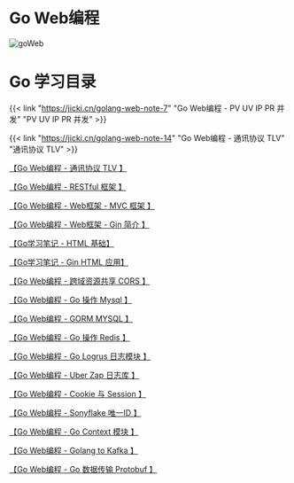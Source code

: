 # Go Web编程


![goWeb][1]


# Go 学习目录

{{< link "https://jicki.cn/golang-web-note-7" "Go Web编程 - PV UV IP PR 并发" "PV UV IP PR 并发" >}}

{{< link "https://jicki.cn/golang-web-note-14" "Go Web编程 - 通讯协议 TLV" "通讯协议 TLV" >}}

[ 【Go Web编程 - 通讯协议 TLV 】](https://jicki.cn/golang-web-note-14 "通讯协议 TLV")

[ 【Go Web编程 - RESTful 框架 】](https://jicki.cn/golang-web-note-0 "Go RESTful框架")

[ 【Go Web编程 - Web框架 - MVC 框架 】](https://jicki.cn/golang-web-note-1 "Go Web框架- MVC框架")

[ 【Go Web编程 - Web框架 - Gin 简介 】](https://jicki.cn/golang-web-note-2 "Go Web框架- Gin")

[ 【Go学习笔记 - HTML 基础】](https://jicki.cn/golang-study-note-8 "Go HTML 基础")

[ 【Go学习笔记 - Gin HTML 应用】](https://jicki.cn/golang-web-note-13 "Gin HTML 应用")

[ 【Go Web编程 - 跨域资源共享 CORS 】](https://jicki.cn/golang-web-note-3 "CORS 跨域解决")

[ 【Go Web编程 - Go 操作 Mysql 】](https://jicki.cn/golang-web-note-4 "Golang 操作 Mysql")

[ 【Go Web编程 - GORM MYSQL 】](https://jicki.cn/golang-web-note-5 "Go GORM MYSQL")

[ 【Go Web编程 - Go 操作 Redis 】](https://jicki.cn/golang-web-note-6 "Go 操作 Redis")

[ 【Go Web编程 - Go Logrus 日志模块 】](https://jicki.cn/golang-web-note-8 "Go Logrus 日志模块")

[ 【Go Web编程 - Uber Zap 日志库 】](https://jicki.cn/golang-web-zap-logs "Uber Zap 日志库")

[ 【Go Web编程 - Cookie 与 Session 】](https://jicki.cn/golang-web-note-9 "Cookie 与 Session")

[ 【Go Web编程 - Sonyflake 唯一ID 】](https://jicki.cn/golang-web-note-10 "Sonyflake 唯一ID")

[ 【Go Web编程 - Go Context 模块 】](https://jicki.cn/golang-web-note-11 "Go Context 模块")

[ 【Go Web编程 - Golang to Kafka 】](https://jicki.cn/golang-web-note-12 "Golang to Kafka")

[ 【Go Web编程 - Go 数据传输 Protobuf 】](https://jicki.cn/golang-web-note-15 "Golang Protobuf")

  [1]: https://jicki.cn/img/posts/golang/goweb.png

